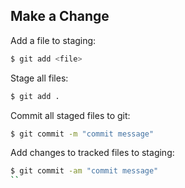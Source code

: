 ## Make a Change

Add a file to staging:

```bash
$ git add <file>
```

Stage all files:

```bash
$ git add .
```

Commit all staged files to git:

```bash
$ git commit -m "commit message"
```

Add changes to tracked files to staging:

```bash
$ git commit -am "commit message"
``
```
